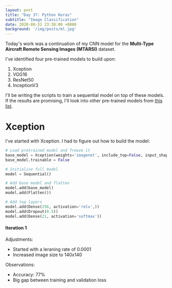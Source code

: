 ```yaml
---
layout: post
title: "Day 37: Python Keras"
subtitle: "Image Classification"
date: 2020-08-31 23:30:00 +0800
background: '/img/posts/ml.jpg'
---
```


Today's work was a continuation of my CNN model for the **Multi-Type Aircraft Remote Sensing Images (MTARSI)** dataset.

I've identified four pre-trained models to build upon:

1. Xception
2. VGG16
3. ResNet50
4. InceptionV3

I'll be writing the scripts to train a sequential model on top of these models. If the results are promising, I'll look into other pre-trained models from [this list](https://keras.io/api/applications/).

# Xception
I've started with Xception. I had to figure out how to build the model:

```py
# Load pretrained model and freeze it
base_model = Xception(weights='imagenet', include_top=False, input_shape=(140, 140, 3))
base_model.trainable = False

# Initialise full model
model = Sequential()

# Add base model and flatten
model.add(base_model)
model.add(Flatten())

# Add top layers
model.add(Dense(256, activation='relu',))
model.add(Dropout(0.5))
model.add(Dense(21, activation='softmax'))
```

#### Iteration 1
Adjustments:
* Started with a leraning rate of 0.0001
* Increased image size to 140x140

Observations:
* Accuracy: 77%
* Big gap between training and validation loss